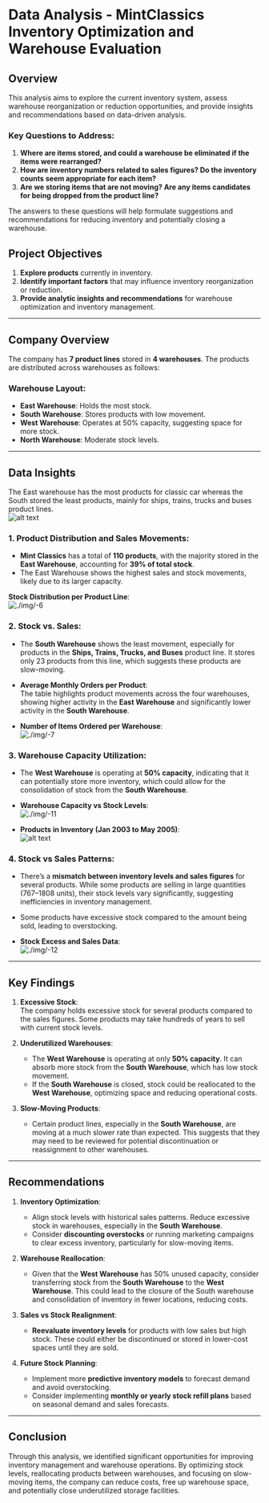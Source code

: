 # Data Analysis - MintClassics Inventory Optimization and Warehouse Evaluation

## Overview

This analysis aims to explore the current inventory system, assess warehouse reorganization or reduction opportunities, and provide insights and recommendations based on data-driven analysis.

### Key Questions to Address:

1. **Where are items stored, and could a warehouse be eliminated if the items were rearranged?**
2. **How are inventory numbers related to sales figures? Do the inventory counts seem appropriate for each item?**
3. **Are we storing items that are not moving? Are any items candidates for being dropped from the product line?**

The answers to these questions will help formulate suggestions and recommendations for reducing inventory and potentially closing a warehouse.

## Project Objectives

1. **Explore products** currently in inventory.
2. **Identify important factors** that may influence inventory reorganization or reduction.
3. **Provide analytic insights and recommendations** for warehouse optimization and inventory management.

---

## Company Overview

The company has **7 product lines** stored in **4 warehouses**. The products are distributed across warehouses as follows:

### Warehouse Layout:
- **East Warehouse**: Holds the most stock.
- **South Warehouse**: Stores products with low movement.
- **West Warehouse**: Operates at 50% capacity, suggesting space for more stock.
- **North Warehouse**: Moderate stock levels.

---

## Data Insights

The East warehouse has the most products for classic car whereas the South stored the least products, mainly for ships, trains, trucks and buses product lines.  
![alt text](./img/image-13.png)

### 1. **Product Distribution and Sales Movements**:

- **Mint Classics** has a total of **110 products**, with the majority stored in the **East Warehouse**, accounting for **39% of total stock**.
- The East Warehouse shows the highest sales and stock movements, likely due to its larger capacity.

**Stock Distribution per Product Line**:  
   ![./img/-6](./img/image-6.png)

### 2. **Stock vs. Sales**:

- The **South Warehouse** shows the least movement, especially for products in the **Ships, Trains, Trucks, and Buses** product line. It stores only 23 products from this line, which suggests these products are slow-moving.

- **Average Monthly Orders per Product**:  
  The table highlights product movements across the four warehouses, showing higher activity in the **East Warehouse** and significantly lower activity in the **South Warehouse**.

- **Number of Items Ordered per Warehouse**:  
   ![./img/-7](./img/image-7.png)

### 3. **Warehouse Capacity Utilization**:

- The **West Warehouse** is operating at **50% capacity**, indicating that it can potentially store more inventory, which could allow for the consolidation of stock from the **South Warehouse**.

- **Warehouse Capacity vs Stock Levels**:  
  ![./img/-11](./img/image-11.png)

- **Products in Inventory (Jan 2003 to May 2005)**:  
   ![alt text](./img/image-14.png)

### 4. **Stock vs Sales Patterns**:

- There’s a **mismatch between inventory levels and sales figures** for several products. While some products are selling in large quantities (767–1808 units), their stock levels vary significantly, suggesting inefficiencies in inventory management.

- Some products have excessive stock compared to the amount being sold, leading to overstocking.

- **Stock Excess and Sales Data**:  
  ![./img/-12](./img/image-12.png)



---

## Key Findings

1. **Excessive Stock**:  
   The company holds excessive stock for several products compared to the sales figures. Some products may take hundreds of years to sell with current stock levels.

2. **Underutilized Warehouses**:  
   - The **West Warehouse** is operating at only **50% capacity**. It can absorb more stock from the **South Warehouse**, which has low stock movement.
   - If the **South Warehouse** is closed, stock could be reallocated to the **West Warehouse**, optimizing space and reducing operational costs.

3. **Slow-Moving Products**:  
   - Certain product lines, especially in the **South Warehouse**, are moving at a much slower rate than expected. This suggests that they may need to be reviewed for potential discontinuation or reassignment to other warehouses.

---

## Recommendations

1. **Inventory Optimization**:  
   - Align stock levels with historical sales patterns. Reduce excessive stock in warehouses, especially in the **South Warehouse**.
   - Consider **discounting overstocks** or running marketing campaigns to clear excess inventory, particularly for slow-moving items.

2. **Warehouse Reallocation**:  
   - Given that the **West Warehouse** has 50% unused capacity, consider transferring stock from the **South Warehouse** to the **West Warehouse**. This could lead to the closure of the South warehouse and consolidation of inventory in fewer locations, reducing costs.

3. **Sales vs Stock Realignment**:  
   - **Reevaluate inventory levels** for products with low sales but high stock. These could either be discontinued or stored in lower-cost spaces until they are sold.

4. **Future Stock Planning**:  
   - Implement more **predictive inventory models** to forecast demand and avoid overstocking.
   - Consider implementing **monthly or yearly stock refill plans** based on seasonal demand and sales forecasts.

---

## Conclusion

Through this analysis, we identified significant opportunities for improving inventory management and warehouse operations. By optimizing stock levels, reallocating products between warehouses, and focusing on slow-moving items, the company can reduce costs, free up warehouse space, and potentially close underutilized storage facilities.

